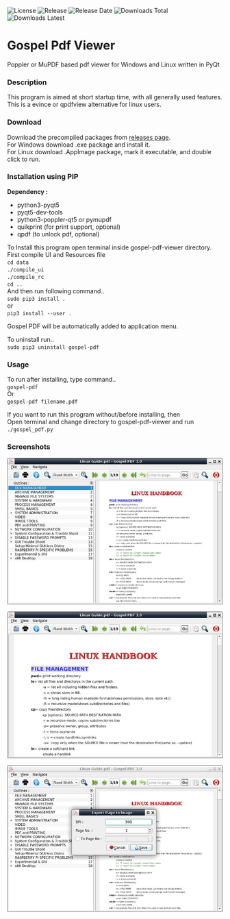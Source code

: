 ![License](https://img.shields.io/github/license/ksharindam/gospel-pdf-viewer)
![Release](https://img.shields.io/github/v/release/ksharindam/gospel-pdf-viewer)
![Release Date](https://img.shields.io/github/release-date/ksharindam/gospel-pdf-viewer)
![Downloads Total](https://img.shields.io/github/downloads/ksharindam/gospel-pdf-viewer/total)
![Downloads Latest](https://img.shields.io/github/downloads/ksharindam/gospel-pdf-viewer/latest/total)

# Gospel Pdf Viewer
Poppler or MuPDF based pdf viewer for Windows and Linux written in PyQt

### Description
This program is aimed at short startup time, with all generally used features.  
This is a evince or qpdfview alternative for linux users.

### Download
Download the precompiled packages from [releases page](https://github.com/ksharindam/gospel-pdf-viewer/releases).  
For Windows download .exe package and install it.  
For Linux download .AppImage package, mark it executable, and double click to run.  


### Installation using PIP
**Dependency :**  
* python3-pyqt5  
* pyqt5-dev-tools  
* python3-poppler-qt5 or pymupdf  
* quikprint (for print support, optional)  
* qpdf (to unlock pdf, optional)  

To Install this program open terminal inside gospel-pdf-viewer directory.  
First compile UI and Resources file  
`cd data`  
`./compile_ui`  
`./compile_rc`  
`cd ..`  
And then run following command..  
`sudo pip3 install .`  
or  
`pip3 install --user .`  

Gospel PDF will be automatically added to application menu.

To uninstall run..  
`sudo pip3 uninstall gospel-pdf`


### Usage
To run after installing, type command..  
  `gospel-pdf`  
Or  
  `gospel-pdf filename.pdf`  

If you want to run this program without/before installing, then  
Open terminal and change directory to gospel-pdf-viewer and run  
  `./gospel_pdf.py`  


### Screenshots

![Screenshot 1](data/screenshots/Screenshot1.jpg)  

![Screenshot 2](data/screenshots/Screenshot2.jpg)  

![Screenshot 3](data/screenshots/Screenshot3.jpg)  



